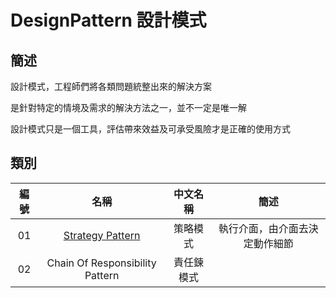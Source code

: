 # DesignPattern 設計模式

## 簡述

設計模式，工程師們將各類問題統整出來的解決方案

是針對特定的情境及需求的解決方法之一，並不一定是唯一解

設計模式只是一個工具，評估帶來效益及可承受風險才是正確的使用方式

## 類別

| 編號  |                                 名稱                                 |  中文名稱  |              簡述              |
| :---: | :------------------------------------------------------------------: | :--------: | :----------------------------: |
|  01   | [Strategy Pattern](StrategyPattern/Strategy%20Pattern%20策略模式.md) |  策略模式  | 執行介面，由介面去決定動作細節 |
|  02   |                   Chain Of Responsibility Pattern                    | 責任鍊模式 |                                |
